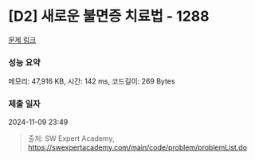 # [D2] 새로운 불면증 치료법 - 1288 

[문제 링크](https://swexpertacademy.com/main/code/problem/problemDetail.do?contestProbId=AV18_yw6I9MCFAZN) 

### 성능 요약

메모리: 47,916 KB, 시간: 142 ms, 코드길이: 269 Bytes

### 제출 일자

2024-11-09 23:49



> 출처: SW Expert Academy, https://swexpertacademy.com/main/code/problem/problemList.do